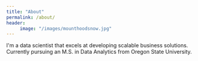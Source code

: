 ```yaml
---
title: "About"
permalink: /about/
header:
     image: "/images/mounthoodsnow.jpg"
---
```


I'm a data scientist that excels at developing scalable business solutions. Currently pursuing an M.S. in Data Analytics from Oregon State University. 